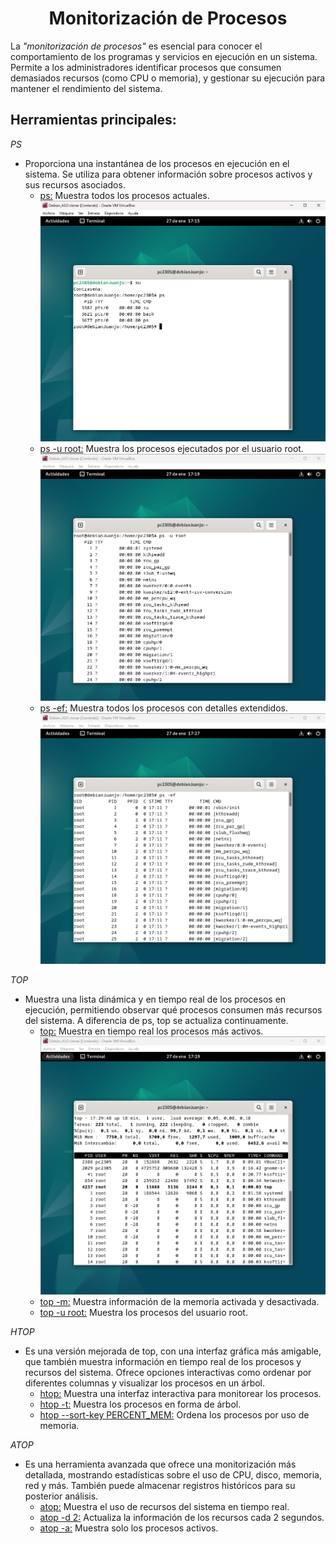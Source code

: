 # <h1 align="center"> Monitorización de Procesos </h> 

La *"monitorización de procesos"* es esencial para conocer el comportamiento de los programas y servicios en ejecución en un sistema. Permite a los administradores identificar procesos que consumen demasiados recursos (como CPU o memoria), y gestionar su ejecución para mantener el rendimiento del sistema. 

## **Herramientas principales:** 

*PS*
- Proporciona una instantánea de los procesos en ejecución en el sistema. Se utiliza para obtener información sobre procesos activos y sus recursos asociados. 
  - <ins>ps:</ins> Muestra todos los procesos actuales.
![PS](img/PS.png) 
  - <ins>ps -u root:</ins> Muestra los procesos ejecutados por el usuario root.
![PS -U ROOT](img/PS-U-ROOT.png) 
  - <ins>ps -ef:</ins> Muestra todos los procesos con detalles extendidos.
![PS -EF](img/PS-EF.png)

*TOP*
- Muestra una lista dinámica y en tiempo real de los procesos en ejecución, permitiendo observar qué procesos consumen más recursos del sistema. A diferencia de ps, top se actualiza continuamente.
  - <ins>top:</ins> Muestra en tiempo real los procesos más activos.
![TOP](img/TOP.png)
  - <ins>top -m:</ins> Muestra información de la memoria activada y desactivada. 
  - <ins>top -u root:</ins> Muestra los procesos del usuario root.

*HTOP*
- Es una versión mejorada de top, con una interfaz gráfica más amigable, que también muestra información en tiempo real de los procesos y recursos del sistema. Ofrece opciones interactivas como ordenar por diferentes columnas y visualizar los procesos en un árbol. 
  - <ins>htop:</ins> Muestra una interfaz interactiva para monitorear los procesos. 
  - <ins>htop -t:</ins> Muestra los procesos en forma de árbol. 
  - <ins>htop --sort-key PERCENT_MEM:</ins> Ordena los procesos por uso de memoria. 

*ATOP*
- Es una herramienta avanzada que ofrece una monitorización más detallada, mostrando estadísticas sobre el uso de CPU, disco, memoria, red y más. También puede almacenar registros históricos para su posterior análisis.
  - <ins>atop:</ins> Muestra el uso de recursos del sistema en tiempo real. 
  - <ins>atop -d 2:</ins> Actualiza la información de los recursos cada 2 segundos. 
  - <ins>atop -a:</ins> Muestra solo los procesos activos.
